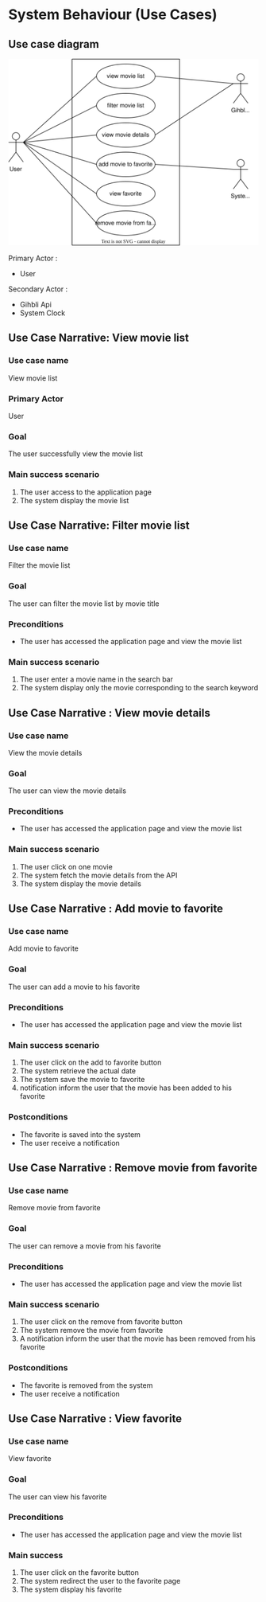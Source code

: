 # System Behaviour (Use Cases)

## Use case diagram

<img src="images/use-case-diagram.svg" alt="Use Case Diagram" />

Primary Actor :
- User

Secondary Actor :
- Gihbli Api
- System Clock

## Use Case Narrative: View movie list

### Use case name

View movie list

### Primary Actor

User

### Goal

The user successfully view the movie list

### Main success scenario

1. The user access to the application page
2. The system display the movie list

## Use Case Narrative: Filter movie list

### Use case name 

Filter the movie list

### Goal

The user can filter the movie list by movie title

### Preconditions
- The user has accessed the application page and view the movie list

### Main success scenario

1. The user enter a movie name in the search bar
2. The system display only the movie corresponding to the search keyword

## Use Case Narrative : View movie details

### Use case name

View the movie details

### Goal

The user can view the movie details

### Preconditions
- The user has accessed the application page and view the movie list

### Main success scenario
1. The user click on one movie
2. The system fetch the movie details from the API
3. The system display the movie details

## Use Case Narrative : Add movie to favorite

### Use case name

Add movie to favorite

### Goal

The user can add a movie to his favorite

### Preconditions
- The user has accessed the application page and view the movie list

### Main success scenario
1. The user click on the add to favorite button
2. The system retrieve the actual date
3. The system save the movie to favorite
4. notification inform the user that the movie has been added to his favorite

### Postconditions
- The favorite is saved into the system
- The user receive a notification

## Use Case Narrative : Remove movie from favorite

### Use case name

Remove movie from favorite

### Goal

The user can remove a movie from his favorite

### Preconditions
- The user has accessed the application page and view the movie list

### Main success scenario
1. The user click on the remove from favorite button
2. The system remove the movie from favorite
3. A notification inform the user that the movie has been removed from his favorite

### Postconditions
- The favorite is removed from the system
- The user receive a notification

## Use Case Narrative : View favorite

### Use case name

View favorite

### Goal

The user can view his favorite

### Preconditions
- The user has accessed the application page and view the movie list

### Main success
1. The user click on the favorite button
2. The system redirect the user to the favorite page
3. The system display his favorite
